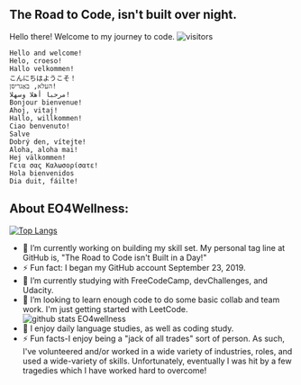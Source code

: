 ## The Road to Code, isn't built over night. 
Hello there!  Welcome to my journey to code. 
![visitors](https://visitor-badge.glitch.me/badge?page_id=EO4wellness.visitor-badge)
```
Hello and welcome! 
Helo, croeso!
Hallo velkommen!
こんにちはようこそ！
העלא, באַגריסן!
مرحبا أهلا وسهلا! 
Bonjour bienvenue!
Ahoj, vitaj!
Hallo, willkommen!
Ciao benvenuto!
Salve
Dobrý den, vítejte!
Aloha, aloha mai! 
Hej välkommen!
Γεια σας Καλωσορίσατε!
Hola bienvenidos
Dia duit, fáilte!
```

## About EO4Wellness: 
[![Top Langs](https://github-readme-stats.vercel.app/api/top-langs/?username=EO4wellness&layout=compact)](https://github.com/EO4wellness/github-readme-stats)
- 🔭 I’m currently working on building my skill set. My personal tag line at GitHub is, "The Road to Code isn't Built in a Day!" 
- ⚡ Fun fact: I began my GitHub account September 23, 2019.
- 🌱 I’m currently studying with FreeCodeCamp, devChallenges, and Udacity. 
- 👯 I’m looking to learn enough code to do some basic collab and team work. I'm just getting started with LeetCode.  
![github stats EO4wellness](https://github-readme-stats.vercel.app/api?username=EO4wellness&show_icons=true&theme=cobalt) <br>
- 💬 I enjoy daily language studies, as well as coding study. 
- ⚡ Fun facts-I enjoy being a "jack of all trades" sort of person. As such, I've volunteered and/or worked in a wide variety of industries, roles, and used a wide-variety of skills.  Unfortunately, eventually I was hit by a few tragedies which I have worked hard to overcome! 
<!--
**EO4wellness/EO4wellness** is a ✨ _special_ ✨ repository because its `README.md` (this file) appears on your GitHub profile.

https://codepen.io/EO4Wellness
https://www.linkedin.com/in/eo4wellness/
https://twitter.com/EO4wellness

Here are some ideas to get you started:

- 🔭 I’m currently working on ...
- 🌱 I’m currently learning ...
- 👯 I’m looking to collaborate on ...
- 🤔 I’m looking for help with ...
- 💬 Ask me about ...
- 📫 How to reach me: ...
- 😄 Pronouns: ...
- ⚡ Fun fact: ...
-->
